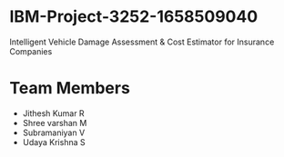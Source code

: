 # IBM-Project-3252-1658509040
Intelligent Vehicle Damage Assessment &amp; Cost Estimator for Insurance Companies



# Team Members
- Jithesh Kumar R
- Shree varshan M
- Subramaniyan V
- Udaya Krishna S
